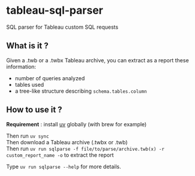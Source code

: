 # tableau-sql-parser
SQL parser for Tableau custom SQL requests

## What is it ?

Given a .twb or a .twbx Tableau archive, you can extract as a report these information:
- number of queries analyzed
- tables used
- a tree-like structure describing `schema.tables.column`

## How to use it ?

**Requirement** : install [uv](https://github.com/astral-sh/uv) globally (with brew for example)  

Then run `uv sync`  
Then download a Tableau archive (.twbx or .twb)  
Then run `uv run sqlparse -f file/to/parse/archive.twb(x) -r custom_report_name -o` to extract the report  

Type `uv run sqlparse --help` for more details.